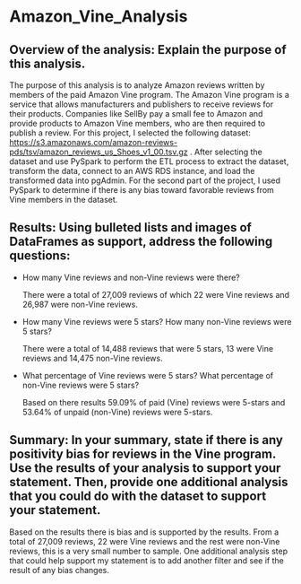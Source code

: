 # Amazon_Vine_Analysis

## Overview of the analysis: Explain the purpose of this analysis.
The purpose of this analysis is to analyze Amazon reviews written by members of the paid Amazon Vine program. The Amazon Vine program is a service that allows manufacturers and publishers to receive reviews for their products. Companies like SellBy pay a small fee to Amazon and provide products to Amazon Vine members, who are then required to publish a review.
For this project, I selected the following dataset: https://s3.amazonaws.com/amazon-reviews-pds/tsv/amazon_reviews_us_Shoes_v1_00.tsv.gz . After selecting the dataset and use PySpark to perform the ETL process to extract the dataset, transform the data, connect to an AWS RDS instance, and load the transformed data into pgAdmin. For the second part of the project, I used PySpark to determine if there is any bias toward favorable reviews from Vine members in the dataset. 

## Results: Using bulleted lists and images of DataFrames as support, address the following questions:
* How many Vine reviews and non-Vine reviews were there?
  
  There were a total of 27,009 reviews of which 22 were Vine reviews and 26,987 were non-Vine reviews.

* How many Vine reviews were 5 stars? How many non-Vine reviews were 5 stars?
  
  There were a total of 14,488 reviews that were 5 stars, 13 were Vine reviews and 14,475 non-Vine reviews. 
  
* What percentage of Vine reviews were 5 stars? What percentage of non-Vine reviews were 5 stars?
  
  Based on there results 59.09% of paid (Vine) reviews were 5-stars and 53.64% of unpaid (non-Vine) reviews were 5-stars.

## Summary: In your summary, state if there is any positivity bias for reviews in the Vine program. Use the results of your analysis to support your statement. Then, provide one additional analysis that you could do with the dataset to support your statement.
  Based on the results there is bias and is supported by the results. From a total of 27,009 reviews, 22 were Vine reviews and the rest were non-Vine reviews, this is a very small number to sample. One additional analysis step that could help support my statement is to add another filter and see if the result of any bias changes.
  
